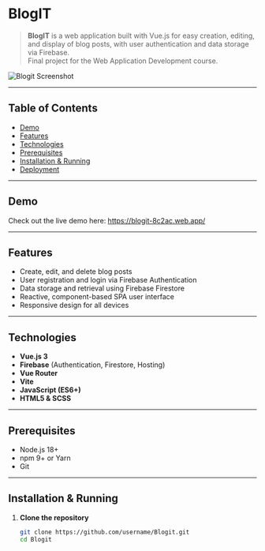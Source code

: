 # BlogIT

> **BlogIT** is a web application built with Vue.js for easy creation, editing, and display of blog posts, with user authentication and data storage via Firebase.  
> Final project for the Web Application Development course.

![Blogit Screenshot](https://github.com/user-attachments/assets/33d692dd-9ab9-46e5-8547-2f6ed1c8813c)

---

## Table of Contents

- [Demo](#demo)  
- [Features](#features)  
- [Technologies](#technologies)  
- [Prerequisites](#prerequisites)  
- [Installation & Running](#installation--running)  
- [Deployment](#deployment)  

---

## Demo

Check out the live demo here: https://blogit-8c2ac.web.app/

---

## Features

- Create, edit, and delete blog posts  
- User registration and login via Firebase Authentication  
- Data storage and retrieval using Firebase Firestore  
- Reactive, component-based SPA user interface  
- Responsive design for all devices  

---

## Technologies

- **Vue.js 3**  
- **Firebase** (Authentication, Firestore, Hosting)  
- **Vue Router**  
- **Vite**  
- **JavaScript (ES6+)**  
- **HTML5 & SCSS**  

---

## Prerequisites

- Node.js 18+  
- npm 9+ or Yarn  
- Git  

---

## Installation & Running

1. **Clone the repository**  
   ```bash
   git clone https://github.com/username/Blogit.git
   cd Blogit
